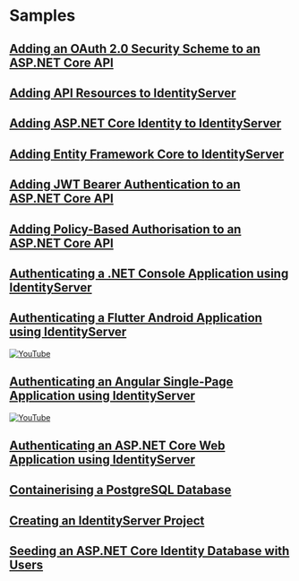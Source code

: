 # Samples

## [Adding an OAuth 2.0 Security Scheme to an ASP.NET Core API](./adding-an-oauth2-security-scheme-to-an-aspnet-core-api)

## [Adding API Resources to IdentityServer](./adding-api-resources-to-identityserver)

## [Adding ASP.NET Core Identity to IdentityServer](./adding-aspnet-core-identity-to-identityserver)

## [Adding Entity Framework Core to IdentityServer](./adding-entity-framework-core-to-identityserver)

## [Adding JWT Bearer Authentication to an ASP.NET Core API](./adding-jwt-bearer-authentication-to-an-aspnet-core-api)

## [Adding Policy-Based Authorisation to an ASP.NET Core API](./adding-policy-based-authorisation-to-an-aspnet-core-api)

## [Authenticating a .NET Console Application using IdentityServer](./authenticating-a-dotnet-console-application-using-identityserver)

## [Authenticating a Flutter Android Application using IdentityServer](./authenticating-a-flutter-android-application-using-identityserver)

[![YouTube](https://img.youtube.com/vi/Qai1AKptnZo/0.jpg)](https://www.youtube.com/watch?v=Qai1AKptnZo)

## [Authenticating an Angular Single-Page Application using IdentityServer](./authenticating-an-angular-single-page-application-using-identityserver)

[![YouTube](https://img.youtube.com/vi/cJ1qVngqk5U/0.jpg)](https://www.youtube.com/watch?v=cJ1qVngqk5U)

## [Authenticating an ASP.NET Core Web Application using IdentityServer](./authenticating-an-aspnet-core-web-application-using-identityserver)

## [Containerising a PostgreSQL Database](./containerising-a-postgresql-database)

## [Creating an IdentityServer Project](./creating-an-identityserver-project)

## [Seeding an ASP.NET Core Identity Database with Users](./seeding-an-aspnet-core-identity-database-with-users)
